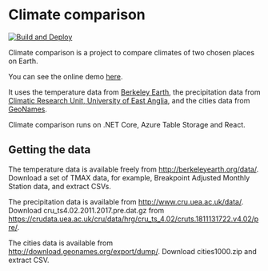 # Climate comparison

[![Build and Deploy](https://github.com/ogvolkov/climate-comparison/actions/workflows/ci_cd.yml/badge.svg)](https://github.com/ogvolkov/climate-comparison/actions/workflows/ci_cd.yml)

Climate comparison is a project to compare climates of two chosen places on Earth.

You can see the online demo [here](https://climatecomparisonprod.z6.web.core.windows.net/).

It uses the temperature data from [Berkeley Earth](http://berkeleyearth.org), the precipitation data from [Climatic Research Unit, University of East Anglia](http://www.cru.uea.ac.uk/), and the cities data from [GeoNames](http://download.geonames.org/export/dump/).

Climate comparison runs on .NET Core, Azure Table Storage and React.

## Getting the data
The temperature data is available freely from http://berkeleyearth.org/data/. Download a set of TMAX data, for example, Breakpoint Adjusted Monthly Station data, and extract CSVs.

The precipitation data is available from http://www.cru.uea.ac.uk/data/. Download cru_ts4.02.2011.2017.pre.dat.gz from https://crudata.uea.ac.uk/cru/data/hrg/cru_ts_4.02/cruts.1811131722.v4.02/pre/.

The cities data is available from http://download.geonames.org/export/dump/.  Download cities1000.zip and extract CSV.